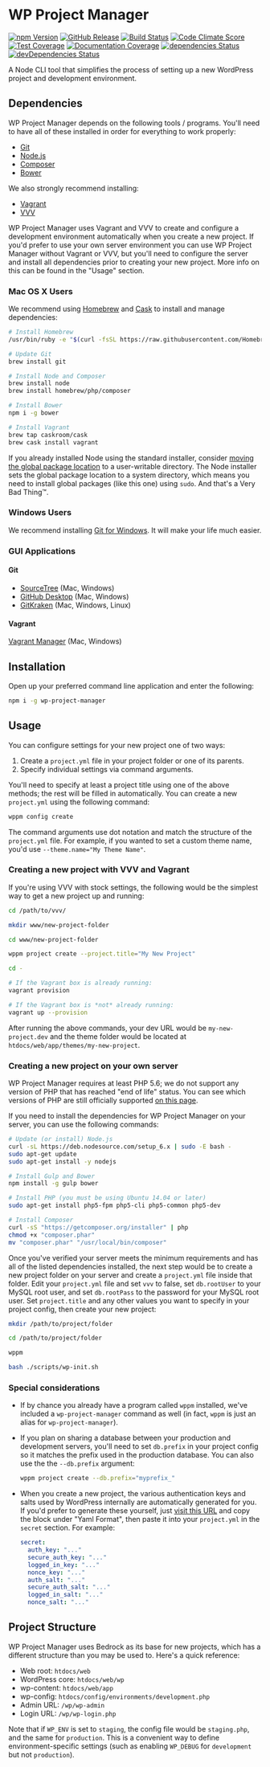 WP Project Manager
==================

[![npm Version][npm-img]][npm-url]
[![GitHub Release][github-img]][github-url]
[![Build Status][travis-img]][travis-url]
[![Code Climate Score][cc-gpa-img]][cc-gpa-url]
[![Test Coverage][cc-coverage-img]][cc-coverage-url]
[![Documentation Coverage][inch-ci-img]][inch-ci-url]
[![dependencies Status][david-img]][david-url]
[![devDependencies Status][david-dev-img]][david-dev-url]

A Node CLI tool that simplifies the process of setting up a new WordPress
project and development environment.


## Dependencies

WP Project Manager depends on the following tools / programs. You'll need to
have all of these installed in order for everything to work properly:

- [Git][git]
- [Node.js][node]
- [Composer][composer]
- [Bower][bower]

We also strongly recommend installing:

- [Vagrant][vagrant]
- [VVV][vvv]

WP Project Manager uses Vagrant and VVV to create and configure a development
environment automatically when you create a new project. If you'd prefer to
use your own server environment you can use WP Project Manager without Vagrant
or VVV, but you'll need to configure the server and install all dependencies
prior to creating your new project. More info on this can be found in the
"Usage" section.


### Mac OS X Users

We recommend using [Homebrew][brew] and [Cask][cask] to install and manage
dependencies:

```sh
# Install Homebrew
/usr/bin/ruby -e "$(curl -fsSL https://raw.githubusercontent.com/Homebrew/install/master/install)"

# Update Git
brew install git

# Install Node and Composer
brew install node
brew install homebrew/php/composer

# Install Bower
npm i -g bower

# Install Vagrant
brew tap caskroom/cask
brew cask install vagrant
```

If you already installed Node using the standard installer, consider
[moving the global package location][npm-guide] to a user-writable directory.
The Node installer sets the global package location to a system directory,
which means you need to install global packages (like this one) using `sudo`.
And that's a Very Bad Thing™.

### Windows Users

We recommend installing [Git for Windows][git-for-win].
It will make your life much easier.

### GUI Applications

#### Git

- [SourceTree][sourcetree] (Mac, Windows)
- [GitHub Desktop][github-desktop] (Mac, Windows)
- [GitKraken][gitkraken] (Mac, Windows, Linux)

#### Vagrant

[Vagrant Manager][vagrant-manager] (Mac, Windows)





## Installation

Open up your preferred command line application and enter the following:

```sh
npm i -g wp-project-manager
```


## Usage

You can configure settings for your new project one of two ways:

1. Create a `project.yml` file in your project folder or one of its parents.
2. Specify individual settings via command arguments.

You'll need to specify at least a project title using one of the above methods;
the rest will be filled in automatically. You can create a new `project.yml`
using the following command:

```sh
wppm config create
```

The command arguments use dot notation and match the structure of the
`project.yml` file. For example, if you wanted to set a custom theme name, you'd
use `--theme.name="My Theme Name"`.


### Creating a new project with VVV and Vagrant

If you're using VVV with stock settings, the following would be the simplest way
to get a new project up and running:

```sh
cd /path/to/vvv/

mkdir www/new-project-folder

cd www/new-project-folder

wppm project create --project.title="My New Project"

cd -

# If the Vagrant box is already running:
vagrant provision

# If the Vagrant box is *not* already running:
vagrant up --provision
```

After running the above commands, your dev URL would be `my-new-project.dev` and
the theme folder would be located at `htdocs/web/app/themes/my-new-project`.

### Creating a new project on your own server

WP Project Manager requires at least PHP 5.6; we do not support any version of
PHP that has reached "end of life" status. You can see which versions of PHP are
still officially supported [on this page][php-versions].

If you need to install the dependencies for WP Project Manager on your server,
you can use the following commands:

```sh
# Update (or install) Node.js
curl -sL https://deb.nodesource.com/setup_6.x | sudo -E bash -
sudo apt-get update
sudo apt-get install -y nodejs

# Install Gulp and Bower
npm install -g gulp bower

# Install PHP (you must be using Ubuntu 14.04 or later)
sudo apt-get install php5-fpm php5-cli php5-common php5-dev

# Install Composer
curl -sS "https://getcomposer.org/installer" | php
chmod +x "composer.phar"
mv "composer.phar" "/usr/local/bin/composer"
```

Once you've verified your server meets the minimum requirements and has all of
the listed dependencies installed, the next step would be to create a new
project folder on your server and create a `project.yml` file inside that
folder. Edit your `project.yml` file and set `vvv` to false, set `db.rootUser`
to your MySQL root user, and set `db.rootPass` to the password for your MySQL
root user. Set `project.title` and any other values you want to specify in your
project config, then create your new project:

```sh
mkdir /path/to/project/folder

cd /path/to/project/folder

wppm

bash ./scripts/wp-init.sh
```

### Special considerations

- If by chance you already have a program called `wppm` installed, we've included
  a `wp-project-manager` command as well (in fact, `wppm` is just an alias for
  `wp-project-manager`).

- If you plan on sharing a database between your production and development
  servers, you'll need to set `db.prefix` in your project config so it matches
  the prefix used in the production database. You can also use the the
  `--db.prefix` argument:

  ```sh
  wppm project create --db.prefix="myprefix_"
  ```

- When you create a new project, the various authentication keys and salts used
  by WordPress internally are automatically generated for you. If you'd prefer
  to generate these yourself, just [visit this URL][keys-and-salts] and copy the
  block under "Yaml Format", then paste it into your `project.yml` in the
  `secret` section. For example:

  ```yml
  secret:
    auth_key: "..."
    secure_auth_key: "..."
    logged_in_key: "..."
    nonce_key: "..."
    auth_salt: "..."
    secure_auth_salt: "..."
    logged_in_salt: "..."
    nonce_salt: "..."
  ```


## Project Structure

WP Project Manager uses Bedrock as its base for new projects, which has
a different structure than you may be used to. Here's a quick reference:

- Web root: `htdocs/web`
- WordPress core: `htdocs/web/wp`
- wp-content: `htdocs/web/app`
- wp-config: `htdocs/config/environments/development.php`
- Admin URL: `/wp/wp-admin`
- Login URL: `/wp/wp-login.php`

Note that if `WP_ENV` is set to `staging`, the config file would be
`staging.php`, and the same for `production`. This is a convenient way to
define environment-specific settings (such as enabling `WP_DEBUG` for
`development` but not `production`).




[issues-url]:      https://github.com/wesm87/wp-project-manager/issues

[git]:             https://git-scm.com
[git-for-win]:     https://git-for-windows.github.io
[sourcetree]:      https://www.sourcetreeapp.com
[github-desktop]:  https://desktop.github.com
[gitkraken]:       https://www.gitkraken.com
[node]:            https://nodejs.org
[composer]:        https://getcomposer.org
[bower]:           http://bower.io
[vagrant]:         https://www.vagrantup.com
[vagrant-manager]: http://vagrantmanager.com
[vvv]:             https://github.com/Varying-Vagrant-Vagrants/VVV
[brew]:            http://brew.sh
[cask]:            https://caskroom.github.io

[npm-guide]:       http://www.johnpapa.net/how-to-use-npm-global-without-sudo-on-osx
[php-versions]:    http://php.net/supported-versions.php
[keys-and-salts]:  https://roots.io/salts.html

[npm-img]:         https://img.shields.io/npm/v/wp-project-manager.svg
[npm-url]:         https://www.npmjs.com/package/wp-project-manager

[github-img]:      https://img.shields.io/github/tag/wesm87/wp-project-manager.svg
[github-url]:      https://github.com/wesm87/wp-project-manager

[travis-img]:      https://img.shields.io/travis/wesm87/wp-project-manager.svg
[travis-url]:      https://travis-ci.org/wesm87/wp-project-manager

[cc-gpa-img]:      https://codeclimate.com/github/wesm87/wp-project-manager/badges/gpa.svg
[cc-gpa-url]:      https://codeclimate.com/github/wesm87/wp-project-manager

[cc-coverage-img]: https://codeclimate.com/github/wesm87/wp-project-manager/badges/coverage.svg
[cc-coverage-url]: https://codeclimate.com/github/wesm87/wp-project-manager/coverage

[inch-ci-img]:     http://inch-ci.org/github/wesm87/wp-project-manager.svg?branch=master
[inch-ci-url]:     https://inch-ci.org/github/wesm87/wp-project-manager?branch=master

[david-img]:       https://img.shields.io/david/wesm87/wp-project-manager.svg
[david-url]:       https://david-dm.org/wesm87/wp-project-manager

[david-dev-img]:   https://img.shields.io/david/dev/wesm87/wp-project-manager.svg
[david-dev-url]:   https://david-dm.org/wesm87/wp-project-manager?type=dev

